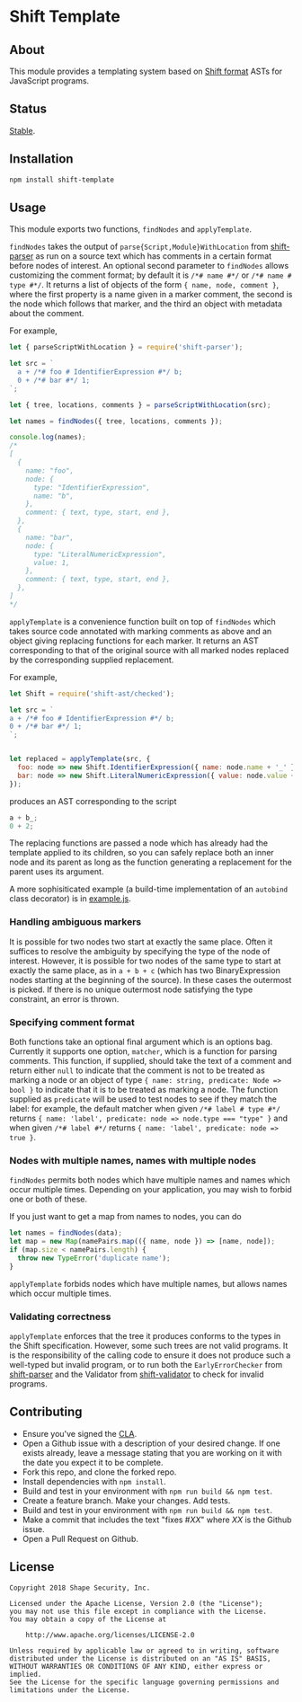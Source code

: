 # Shift Template

## About

This module provides a templating system based on [Shift format](https://github.com/shapesecurity/shift-spec) ASTs for JavaScript programs.


## Status

[Stable](http://nodejs.org/api/documentation.html#documentation_stability_index).


## Installation

```sh
npm install shift-template
```


## Usage

This module exports two functions, `findNodes` and `applyTemplate`.

`findNodes` takes the output of `parse{Script,Module}WithLocation` from [shift-parser](https://github.com/shapesecurity/shift-parser-js) as run on a source text which has comments in a certain format before nodes of interest. An optional second parameter to `findNodes` allows customizing the comment format; by default it is `/*# name #*/` or `/*# name # type #*/`. It returns a list of objects of the form `{ name, node, comment }`, where the first property is a name given in a marker comment, the second is the node which follows that marker, and the third an object with metadata about the comment.

For example,

```js
let { parseScriptWithLocation } = require('shift-parser');

let src = `
  a + /*# foo # IdentifierExpression #*/ b;
  0 + /*# bar #*/ 1;
`;

let { tree, locations, comments } = parseScriptWithLocation(src);

let names = findNodes({ tree, locations, comments });

console.log(names);
/*
[
  {
    name: "foo",
    node: {
      type: "IdentifierExpression",
      name: "b",
    },
    comment: { text, type, start, end },
  },
  {
    name: "bar",
    node: {
      type: "LiteralNumericExpression",
      value: 1,
    },
    comment: { text, type, start, end },
  },
]
*/
```


`applyTemplate` is a convenience function built on top of `findNodes` which takes source code annotated with marking comments as above and an object giving replacing functions for each marker. It returns an AST corresponding to that of the original source with all marked nodes replaced by the corresponding supplied replacement.

For example,

```js
let Shift = require('shift-ast/checked');

let src = `
a + /*# foo # IdentifierExpression #*/ b;
0 + /*# bar #*/ 1;
`;


let replaced = applyTemplate(src, {
  foo: node => new Shift.IdentifierExpression({ name: node.name + '_' }),
  bar: node => new Shift.LiteralNumericExpression({ value: node.value + 1 }),
});

```
produces an AST corresponding to the script
```js
a + b_;
0 + 2;
```

The replacing functions are passed a node which has already had the template applied to its children, so you can safely replace both an inner node and its parent as long as the function generating a replacement for the parent uses its argument.

A more sophisiticated example (a build-time implementation of an `autobind` class decorator) is in [example.js](example.js).


### Handling ambiguous markers

It is possible for two nodes two start at exactly the same place. Often it suffices to resolve the ambiguity by specifying the type of the node of interest. However, it is possible for two nodes of the same type to start at exactly the same place, as in `a + b + c` (which has two BinaryExpression nodes starting at the beginning of the source). In these cases the outermost is picked. If there is no unique outermost node satisfying the type constraint, an error is thrown.


### Specifying comment format

Both functions take an optional final argument which is an options bag. Currently it supports one option, `matcher`, which is a function for parsing comments. This function, if supplied, should take the text of a comment and return either `null` to indicate that the comment is not to be treated as marking a node or an object of type `{ name: string, predicate: Node => bool }` to indicate that it is to be treated as marking a node. The function supplied as `predicate` will be used to test nodes to see if they match the label: for example, the default matcher when given `/*# label # type #*/` returns `{ name: 'label', predicate: node => node.type === "type" }` and when given `/*# label #*/` returns `{ name: 'label', predicate: node => true }`.


### Nodes with multiple names, names with multiple nodes

`findNodes` permits both nodes which have multiple names and names which occur multiple times. Depending on your application, you may wish to forbid one or both of these.

If you just want to get a map from names to nodes, you can do
```js
let names = findNodes(data);
let map = new Map(namePairs.map(({ name, node }) => [name, node]);
if (map.size < namePairs.length) {
  throw new TypeError('duplicate name');
}
```


`applyTemplate` forbids nodes which have multiple names, but allows names which occur multiple times.


### Validating correctness

`applyTemplate` enforces that the tree it produces conforms to the types in the Shift specification. However, some such trees are not valid programs. It is the responsibility of the calling code to ensure it does not produce such a well-typed but invalid program, or to run both the `EarlyErrorChecker` from [shift-parser](https://github.com/shapesecurity/shift-parser-js/) and the Validator from [shift-validator](https://github.com/shapesecurity/shift-validator-js) to check for invalid programs.


## Contributing

* Ensure you've signed the [CLA](https://github.com/shapesecurity/CLA/).
* Open a Github issue with a description of your desired change. If one exists already, leave a message stating that you are working on it with the date you expect it to be complete.
* Fork this repo, and clone the forked repo.
* Install dependencies with `npm install`.
* Build and test in your environment with `npm run build && npm test`.
* Create a feature branch. Make your changes. Add tests.
* Build and test in your environment with `npm run build && npm test`.
* Make a commit that includes the text "fixes #*XX*" where *XX* is the Github issue.
* Open a Pull Request on Github.


## License

    Copyright 2018 Shape Security, Inc.

    Licensed under the Apache License, Version 2.0 (the "License");
    you may not use this file except in compliance with the License.
    You may obtain a copy of the License at

        http://www.apache.org/licenses/LICENSE-2.0

    Unless required by applicable law or agreed to in writing, software
    distributed under the License is distributed on an "AS IS" BASIS,
    WITHOUT WARRANTIES OR CONDITIONS OF ANY KIND, either express or implied.
    See the License for the specific language governing permissions and
    limitations under the License.
